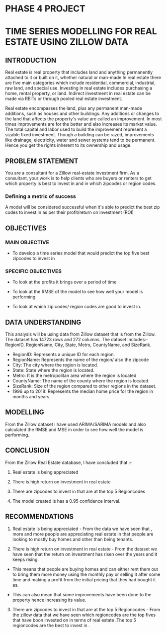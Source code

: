 # PHASE 4 PROJECT

# TIME SERIES MODELLING FOR REAL ESTATE USING ZILLOW DATA 

## INTRODUCTION
Real estate is real property that includes land and anything permanently attached to it or built on it, whether natural or man-made.In real estate there are five main categories which include residential, commercial, industrial, raw land, and special use.
Investing in real estate includes purchasing a home, rental property, or land. Indirect investment in real estate can be made via REITs or through pooled real estate investment.

Real estate encompasses the land, plus any permanent man-made additions, such as houses and other buildings. Any additions or changes to the land that affects the property's value are called an improvement. In most times improvements are for the better and also increases its market value. The total capital and labor used to build the improvement represent a sizable fixed investment. Though a building can be razed, improvements like drainage, electricity, water and sewer systems tend to be permanent. Hence you get the rights inherent to its ownership and usage.

## PROBLEM STATEMENT

You are a consultant for a Zillow real-estate investment firm. As a consultant, your work is to help clients who are buyers or renters to get which property is best to invest in and in which zipcodes or region codes.

### Defining a metric of success
A model will be considered successful when it's able to predict the best zip codes to invest in as per their profit/return on investment (ROI)

## OBJECTIVES 

### MAIN OBJECTIVE
* To develop a time series model that would predict the top five best zipcodes to invest in

### SPECIFIC OBJECTIVES
* To look at the profits it brings over a period of time

* To look at the RMSE of the model to see how well your model is performing 

* To look at which zip codes/ region codes are good to invest in.

## DATA UNDERSTANDING
This analysis will be using data from Zillow dataset that is from the Zillow. The dataset has 14723 rows and 272 columns. The dataset includes:- RegionID,	RegionName,	City, State, Metro,	CountyName, and SizeRank.

* RegionID: Represents a unique ID for each region.
* RegionName: Represents the name of the region/ also the zipcode	
* City: The city where the region is located.
* State:	State where the region is located.
* Metro:	It is the metropolitan area where the region is located 
* CountyName: The name of the county where the region is located.
* SizeRank: Size of the region compared to other regions in the dataset.	
* 1996 up to 2018: Represents the median home price for the region in months and years.

## MODELLING
From the Zillow dataset i have used ARIMA/SARIMA models and also calculated the RMSE and MSE in order to see how well the model is performing. 

## CONCLUSION
From the Zillow Real Estate database, I have concluded that :-

1. Real estate is being appreciated 

2. There is high return  on investment in real estate

3. There are zipcodes to invest in that are at the top 5 Regioncodes 

4. The model created is has a 0.95 confidence interval.


## RECOMMENDATIONS

1. Real estate is being appreciated - From the data we have seen that , more and more people are appreciating real estate in that people are looking to mostly buy homes and other than being tenants.

2. There is high return on investment in real estate - From the dataset we have seen that the return on investment has risen over  the years and it keeps rising.

* This means that people are buying homes and can either rent them out to bring them more money using the monthly pay or selling it after some time and making a profit from the initial pricing that they had bought it as.

* This can also mean that some improvements have been done to the property hence increasing its value.

3. There are zipcodes to invest in that are at the top 5 Regioncodes - From the zillow data that we have seen which regioncodes are the top fives that have boon invested on in terms of real estate .The top 5 regioncodes are the best to invest in .  
